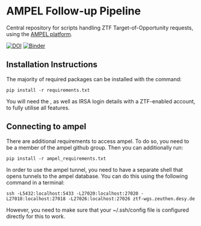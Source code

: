 # AMPEL Follow-up Pipeline
Central repository for scripts handling ZTF Target-of-Opportunity requests, using the [AMPEL platform](https://arxiv.org/abs/1904.05922).

[![DOI](https://zenodo.org/badge/193068064.svg)](https://zenodo.org/badge/latestdoi/193068064) [![Binder](https://mybinder.org/badge_logo.svg)](https://mybinder.org/v2/gh/robertdstein/ZTF_Neutrino_ToO/master)

## Installation Instructions

The majority of required packages can be installed with the command:

```pip install -r requirements.txt```

You will need the , as well as IRSA login details with a ZTF-enabled account, to fully utilise all features.

## Connecting to ampel

There are additional requirements to access ampel. To do so, you need to be a member of the ampel github group. Then you can additionally run:

```pip install -r ampel_requirements.txt```

In order to use the ampel tunnel, you need to have a separate shell that opens tunnels to the ampel database. You can do this using the following command in a terminal:

```ssh -L5432:localhost:5433 -L27020:localhost:27020 -L27018:localhost:27018 -L27026:localhost:27026 ztf-wgs.zeuthen.desy.de```

However, you need to make sure that your ~/.ssh/config file is configured directly for this to work.
